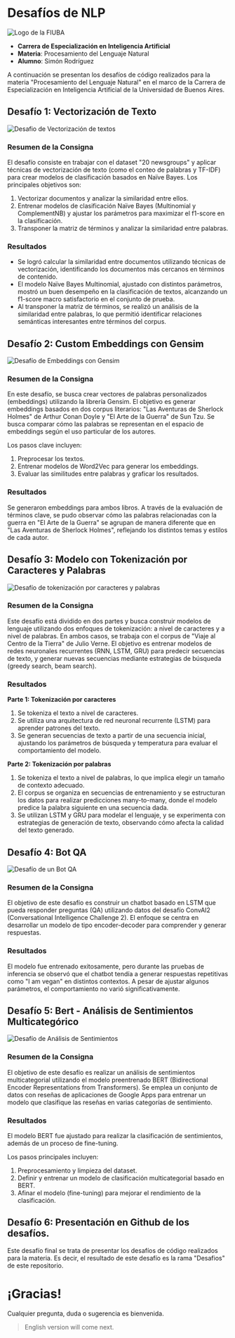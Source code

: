 # Desafíos de NLP

![Logo de la FIUBA](imgs/logoFIUBA.jpg)

- **Carrera de Especialización en Inteligencia Artificial**
- **Materia**: Procesamiento del Lenguaje Natural
- **Alumno**: Simón Rodríguez


A continuación se presentan los desafíos de código realizados para la materia "Procesamiento del Lenguaje Natural" en el marco de la Carrera de Especialización en Inteligencia Artificial de la Universidad de Buenos Aires.


## Desafío 1: Vectorización de Texto
![Desafio de Vectorización de textos](imgs/desafio_1_vector.jpg)

### Resumen de la Consigna
El desafío consiste en trabajar con el dataset "20 newsgroups" y aplicar técnicas de vectorización de texto (como el conteo de palabras y TF-IDF) para crear modelos de clasificación basados en Naïve Bayes. Los principales objetivos son:

1. Vectorizar documentos y analizar la similaridad entre ellos.
2. Entrenar modelos de clasificación Naïve Bayes (Multinomial y ComplementNB) y ajustar los parámetros para maximizar el f1-score en la clasificación.
3. Transponer la matriz de términos y analizar la similaridad entre palabras.

### Resultados
- Se logró calcular la similaridad entre documentos utilizando técnicas de vectorización, identificando los documentos más cercanos en términos de contenido.
- El modelo Naïve Bayes Multinomial, ajustado con distintos parámetros, mostró un buen desempeño en la clasificación de textos, alcanzando un f1-score macro satisfactorio en el conjunto de prueba.
- Al transponer la matriz de términos, se realizó un análisis de la similaridad entre palabras, lo que permitió identificar relaciones semánticas interesantes entre términos del corpus.


## Desafío 2: Custom Embeddings con Gensim
![Desafío de Embeddings con Gensim](imgs/desafio_2_embeddings.jpg)

### Resumen de la Consigna
En este desafío, se busca crear vectores de palabras personalizados (embeddings) utilizando la librería Gensim. El objetivo es generar embeddings basados en dos corpus literarios: "Las Aventuras de Sherlock Holmes" de Arthur Conan Doyle y "El Arte de la Guerra" de Sun Tzu. Se busca comparar cómo las palabras se representan en el espacio de embeddings según el uso particular de los autores.

Los pasos clave incluyen:

1. Preprocesar los textos.
2. Entrenar modelos de Word2Vec para generar los embeddings.
3. Evaluar las similitudes entre palabras y graficar los resultados.

### Resultados
Se generaron embeddings para ambos libros. A través de la evaluación de términos clave, se pudo observar cómo las palabras relacionadas con la guerra en "El Arte de la Guerra" se agrupan de manera diferente que en "Las Aventuras de Sherlock Holmes", reflejando los distintos temas y estilos de cada autor.


## Desafío 3: Modelo con Tokenización por Caracteres y Palabras
![Desafío de tokenización por caracteres y palabras](imgs/desafio_3_tokenizacion.jpg)

### Resumen de la Consigna
Este desafío está dividido en dos partes y busca construir modelos de lenguaje utilizando dos enfoques de tokenización: a nivel de caracteres y a nivel de palabras. En ambos casos, se trabaja con el corpus de "Viaje al Centro de la Tierra" de Julio Verne. El objetivo es entrenar modelos de redes neuronales recurrentes (RNN, LSTM, GRU) para predecir secuencias de texto, y generar nuevas secuencias mediante estrategias de búsqueda (greedy search, beam search).

### Resultados
**Parte 1: Tokenización por caracteres**

1. Se tokeniza el texto a nivel de caracteres.
2. Se utiliza una arquitectura de red neuronal recurrente (LSTM) para aprender patrones del texto.
3. Se generan secuencias de texto a partir de una secuencia inicial, ajustando los parámetros de búsqueda y temperatura para evaluar el comportamiento del modelo.

**Parte 2: Tokenización por palabras**

1. Se tokeniza el texto a nivel de palabras, lo que implica elegir un tamaño de contexto adecuado.
2. El corpus se organiza en secuencias de entrenamiento y se estructuran los datos para realizar predicciones many-to-many, donde el modelo predice la palabra siguiente en una secuencia dada.
3. Se utilizan LSTM y GRU para modelar el lenguaje, y se experimenta con estrategias de generación de texto, observando cómo afecta la calidad del texto generado.


## Desafío 4: Bot QA
![Desafío de un Bot QA](imgs/desafio_4_botqa.jpg)

### Resumen de la Consigna
El objetivo de este desafío es construir un chatbot basado en LSTM que pueda responder preguntas (QA) utilizando datos del desafío ConvAI2 (Conversational Intelligence Challenge 2). El enfoque se centra en desarrollar un modelo de tipo encoder-decoder para comprender y generar respuestas.

### Resultados
El modelo fue entrenado exitosamente, pero durante las pruebas de inferencia se observó que el chatbot tendía a generar respuestas repetitivas como "I am vegan" en distintos contextos. A pesar de ajustar algunos parámetros, el comportamiento no varió significativamente.


## Desafío 5: Bert - Análisis de Sentimientos Multicategórico
![Desafío de Análisis de Sentimientos](imgs/desafio_5_bert.jpg)


### Resumen de la Consigna
El objetivo de este desafío es realizar un análisis de sentimientos multicategorial utilizando el modelo preentrenado BERT (Bidirectional Encoder Representations from Transformers). Se emplea un conjunto de datos con reseñas de aplicaciones de Google Apps para entrenar un modelo que clasifique las reseñas en varias categorías de sentimiento.

### Resultados
El modelo BERT fue ajustado para realizar la clasificación de sentimientos, además de un proceso de fine-tuning.

Los pasos principales incluyen:

1. Preprocesamiento y limpieza del dataset.
2. Definir y entrenar un modelo de clasificación multicategorial basado en BERT.
3. Afinar el modelo (fine-tuning) para mejorar el rendimiento de la clasificación.


## Desafío 6: Presentación en Github de los desafíos.
Este desafío final se trata de presentar los desafíos de código realizados para la materia. Es decir, el resultado de este desafío es la rama "Desafios" de este repositorio.


# ¡Gracias!

Cualquier pregunta, duda o sugerencia es bienvenida.

> English version will come next.